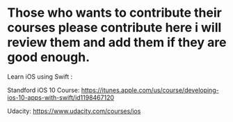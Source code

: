 # Those who wants to contribute their courses please contribute here i will review them and add them if they are good enough.
Learn iOS using Swift :

Standford iOS 10 Course:
https://itunes.apple.com/us/course/developing-ios-10-apps-with-swift/id1198467120

Udacity:
https://www.udacity.com/courses/ios
